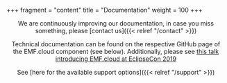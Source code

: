 +++
fragment = "content"
title = "Documentation"
weight = 100
+++

<span style='display:block; text-align: center;'>

We are continuously improving our documentation, in case you miss something, please [contact us]({{< relref  "/contact" >}})

</span>

<span style='display:block; text-align: center;'>

Technical documentation can be found on the respective GitHub page of the EMF.cloud component (see below). Additionally, please see <a href="https://docs.google.com/presentation/d/e/2PACX-1vQVxtf1OFWq7JTldMcjuApsW47N6IlCGfuitGEyOE-MqeNde99Dm5-JO0XJG9R54NIYsoxq1AK6y7mW/pub?start=false&loop=false&delayms=3000">this talk introducing EMF.cloud at EclipseCon 2019</a>

</span>

<span style='display:block; text-align: center;'>

See [here for the available support options]({{< relref  "/support" >}})

</span>
